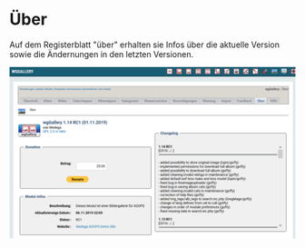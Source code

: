 # Über

Auf dem Registerblatt "über" erhalten sie Infos über die aktuelle Version sowie die Ändernungen in den letzten Versionen.

![](../../.gitbook/assets/about_de.png)

